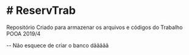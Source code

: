 

<h1> # ReservTrab </h1>
Repositório Criado para armazenar os arquivos e códigos do Trabalho POOA 2019/4

-- Não esquece de criar o banco dããããã
